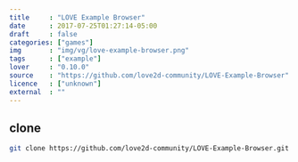 ```yaml
---
title     : "LOVE Example Browser"
date      : 2017-07-25T01:27:14-05:00
draft     : false
categories: ["games"]
img       : "img/vg/love-example-browser.png"
tags      : ["example"]
lover     : "0.10.0"
source    : "https://github.com/love2d-community/LOVE-Example-Browser"
licence   : ["unknown"]
external  : ""
---
```


## clone

``` sh
git clone https://github.com/love2d-community/LOVE-Example-Browser.git
```
